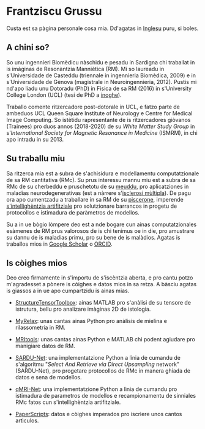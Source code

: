 # Frantziscu Grussu
Custa est sa pàgina personale cosa mia. Dd'agatas in [Inglesu](https://github.com/fragrussu/fragrussu.github.io/blob/master/README.md) puru, si boles.

## A chini so? 
So unu ingennieri Biomèdicu nàschidu e pesadu in Sardigna chi traballat in is imàginas de Resonàntzia Manniètica (RM). Mi so laureadu in s'Universidade de Casteddu (triennale in ingennieria Biomèdica, 2009) e in s'Universidade de Gènova (magistrale in Neuroingennieria, 2012). Pustis mi nd'apo liadu unu Dotoradu (PhD) in Fìsica de sa RM (2016) in s'University College London (UCL) (tesi de PhD a [inoghe](https://discovery.ucl.ac.uk/id/eprint/1477007/7/FGrussu_PhD_final_20160320.pdf)).

Traballo comente ritzercadore post-dotorale in UCL, e fatzo parte de ambeduos UCL Queen Square Institute of Neurology e Centre for Medical Image Computing. So istètidu rapresentante de is ritzercadores giòvanos (Trainees) pro duos annos (2018-2020) de su _White Matter Study Group_ in s'_International Society for Magnetic Resonance in Medicine_ (ISMRM), in chi apo intradu in su 2013.

## Su traballu miu
Sa ritzerca mia est a subra de s'achisidura e modellamentu computatzionale de sa RM cantitativa (RMc). Su prus interessu mannu miu est a subra de sa RMc de su cherbeddu e pruschetotu de su [meuddu](https://doi.org/10.1016/j.neuroimage.2020.116884), pro aplicatziones in maladias neurodegenerativas (est a nàrrere s'[isclerosi mùltipla](https://doi.org/10.1002/acn3.445)). De pagu ora apo cumentzadu a traballare  in sa RM de su [piscerone](https://doi.org/10.1101/2020.05.26.116491), imperende [s'intellighèntzia artifitziale](https://github.com/fragrussu/sardunet) pro solutzionare barrancos in progetu de protocollos e istimadura de paràmetros de modellos. 

Su a in ue bògio lòmpere deo est a nde bogare cun ainas computatzionales esàmenes de RM prus valorosos de is chi tenimus oe in die, pro amustrare su dannu de is maladias primu, pro su bene de is malàdios. Agatas is traballos mios in [Google Scholar](https://scholar.google.co.uk/citations?user=Zj5Vt3YAAAAJ&hl=en&oi=sra) o [ORCID](https://orcid.org/0000-0002-0945-3909/print).

## Is còighes mios 
Deo creo firmamente in s'importu de s'iscèntzia aberta, e pro cantu potzo m'agradesset a pònere is còighes e datos mios in sa retza. A bàsciu agatas is giassos a in ue apo cumpartzidu is ainas mias. 

* [StructureTensorToolbox](https://github.com/fragrussu/StructureTensorToolbox): ainas MATLAB pro s'anàlisi de su tensore de istrutura, bellu pro analizare imàginas 2D de istologia.

* [MyRelax](https://github.com/fragrussu/MyRelax): unas cantas ainas Python pro anàlisis de mielina e rilassometria in RM.

* [MRItools](https://github.com/fragrussu/MRItools): unas cantas ainas Python e MATLAB chi podent agiudare pro manigiare datos de RM.

* [SARDU-Net](https://github.com/fragrussu/sardunet): una implementatzione Python a lìnia de cumandu de s'algoritmu "_Select And Retrieve via Direct Upsampling_ network" (SARDU-Net), pro progetare protocollos de RMc in manera ghiada de datos e sena de modellos.

* [qMRI-Net](https://github.com/fragrussu/qMRINet): una implementatzione Python a lìnia de cumandu pro istimadura de parametros de modellos e recampionamentu de sinniales RMc fatos cun s'intellighèntzia artifitziale.

* [PaperScripts](https://github.com/fragrussu/PaperScripts): datos e còighes imperados pro iscrìere unos cantos artìculos.

